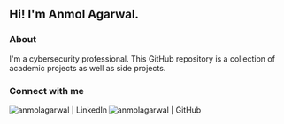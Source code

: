 <h2> Hi! I'm Anmol Agarwal. </h2>

### About
I'm a cybersecurity professional.  This GitHub repository is a collection of academic projects as well as side projects. 

### Connect with me 
[<img align="left" alt="anmolagarwal | LinkedIn" src="https://img.shields.io/badge/LinkedIn-0077B5?style=for-the-badge&logo=linkedin&logoColor=white" />][linkedin]
[<img align="left" alt="anmolagarwal | GitHub" src="https://img.shields.io/badge/GitHub-100000?style=for-the-badge&logo=github&logoColor=white" />][github] 

[linkedin]: https://www.linkedin.com/in/anmolsagarwal/
[github]: https://github.com/anmolsagarwal/

